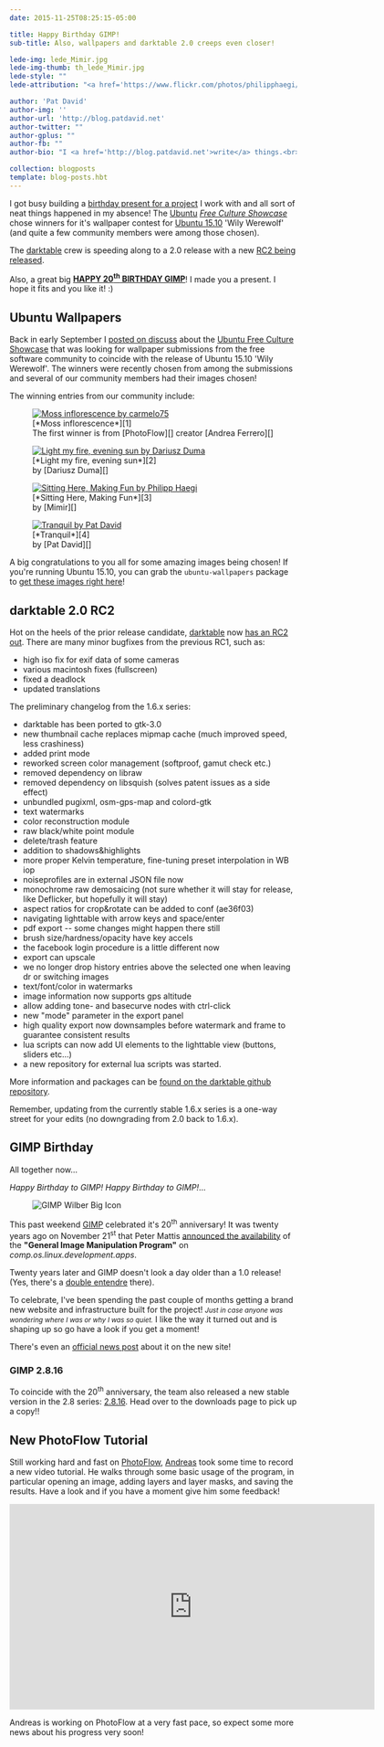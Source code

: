 ```yaml
---
date: 2015-11-25T08:25:15-05:00

title: Happy Birthday GIMP!
sub-title: Also, wallpapers and darktable 2.0 creeps even closer!

lede-img: lede_Mimir.jpg
lede-img-thumb: th_lede_Mimir.jpg
lede-style: ""
lede-attribution: "<a href='https://www.flickr.com/photos/philipphaegi/21155753321'>Sitting Here, Making Fun</a> by <a href='https://www.flickr.com/photos/philipphaegi/'>Philipp Haegi</a> <a class='cc' href='https://creativecommons.org/licenses/by-sa/2.0/'>cba</a>"

author: 'Pat David'
author-img: ''
author-url: 'http://blog.patdavid.net'
author-twitter: ""
author-gplus: ""
author-fb: ""
author-bio: "I <a href='http://blog.patdavid.net'>write</a> things.<br>I <a href='http://www.flickr.com/photos/patdavid'>photograph</a> things.<br>Sometimes they <a href='//pixls.us'>meet</a>."

collection: blogposts 
template: blog-posts.hbt
---
```


I got busy building a [birthday present for a project][GIMP] I work with and all sort of neat things happened in my absence!
The [Ubuntu][] [*Free Culture Showcase*][Ubuntu Free Culture Showcase] chose winners for it's wallpaper contest for [Ubuntu 15.10][] 'Wily Werewolf' (and quite a few community members were among those chosen).

[Ubuntu]: http://www.ubuntu.com/
[Ubuntu 15.10]: http://releases.ubuntu.com/15.10/

The [darktable][] crew is speeding along to a 2.0 release with a new [RC2 being released][].

[RC2 being released]: /blog/2015/11/happy-birthday-gimp/#darktable-2-0-rc2

Also, a great big [**HAPPY 20<sup>th</sup> BIRTHDAY GIMP**][bday]!
I made you a present.  I hope it fits and you like it! :)

[bday]: /blog/2015/11/happy-birthday-gimp/#gimp-birthday 

<!-- more -->


## Ubuntu Wallpapers

Back in early September I [posted on discuss][] about the [Ubuntu Free Culture Showcase][] that was looking for wallpaper submissions from the free software community to coincide with the release of Ubuntu 15.10 'Wily Werewolf'.
The winners were recently chosen from among the submissions and several of our community members had their images chosen!

[posted on discuss]: https://discuss.pixls.us/t/ubuntu-free-culture-showcase/382
[Ubuntu Free Culture Showcase]: https://wiki.ubuntu.com/UbuntuFreeCultureShowcase


The winning entries from our community include:

<figure class='big-vid'>
<a href='https://www.flickr.com/photos/carmelo75/21455138181' title='Moss inflorescence by carmelo75 on Flickr'>
<img src='carmelo75.jpg' alt='Moss inflorescence by carmelo75'/>
</a>
<figcaption>
[*Moss inflorescence*][1]<br/>
The first winner is from [PhotoFlow][] creator [Andrea Ferrero][]
<figcaption>
</figure>

[1]: https://www.flickr.com/photos/carmelo75/21455138181
[PhotoFlow]: http://www.google.com
[Andrea Ferrero]: http://photoflowblog.blogspot.com


<figure class='big-vid'>
<a href='https://www.flickr.com/photos/40792319@N04/20651557934' title='Light my fire, evening sun by Dariusz Duma on Flickr'>
<img src='Dariusz.jpg' alt='Light my fire, evening sun by Dariusz Duma'/>
</a>
<figcaption>
[*Light my fire, evening sun*][2]<br/>
by [Dariusz Duma][]
<figcaption>
</figure>

[2]: https://www.flickr.com/photos/40792319@N04/20651557934
[Dariusz Duma]: https://www.flickr.com/photos/40792319@N04/


<figure class='big-vid'>
<a href='https://www.flickr.com/photos/philipphaegi/21155753321' title='Sitting Here, Making Fun by Philipp Haegi on Flickr'>
<img src='Mimir.jpg' alt='Sitting Here, Making Fun by Philipp Haegi'/>
</a>
<figcaption>
[*Sitting Here, Making Fun*][3]<br/>
by [Mimir][]
<figcaption>
</figure>

[3]: https://www.flickr.com/photos/philipphaegi/21155753321
[Mimir]: https://www.flickr.com/photos/philipphaegi/


<figure class='big-vid'>
<a href='https://www.flickr.com/photos/patdavid/4624063643' title='Tranquil by Pat David'>
<img src='Pat.jpg' alt='Tranquil by Pat David'/>
</a>
<figcaption>
[*Tranquil*][4]<br/>
by [Pat David][]
<figcaption>
</figure>

[4]: https://www.flickr.com/photos/patdavid/4624063643
[Pat David]: https://www.flickr.com/photos/patdavid/


A big congratulations to you all for some amazing images being chosen!
If you're running Ubuntu 15.10, you can grab the `ubuntu-wallpapers` package to [get these images right here][get]!

[get]: https://launchpad.net/ubuntu/wily/+source/ubuntu-wallpapers



## darktable 2.0 RC2

Hot on the heels of the prior release candidate, [darktable][] now [has an RC2 out][rc2].
There are many minor bugfixes from the previous RC1, such as:

* high iso fix for exif data of some cameras
* various macintosh fixes (fullscreen)
* fixed a deadlock
* updated translations

The preliminary changelog from the 1.6.x series:

* darktable has been ported to gtk-3.0
* new thumbnail cache replaces mipmap cache (much improved speed, less crashiness)
* added print mode
* reworked screen color management (softproof, gamut check etc.)
* removed dependency on libraw
* removed dependency on libsquish (solves patent issues as a side effect)
* unbundled pugixml, osm-gps-map and colord-gtk
* text watermarks
* color reconstruction module
* raw black/white point module
* delete/trash feature
* addition to shadows&highlights
* more proper Kelvin temperature, fine-tuning preset interpolation in WB iop
* noiseprofiles are in external JSON file now
* monochrome raw demosaicing (not sure whether it will stay for release, like Deflicker, but hopefully it will stay)
* aspect ratios for crop&rotate can be added to conf (ae36f03)
* navigating lighttable with arrow keys and space/enter
* pdf export -- some changes might happen there still
* brush size/hardness/opacity have key accels
* the facebook login procedure is a little different now
* export can upscale
* we no longer drop history entries above the selected one when leaving dr or switching images
* text/font/color in watermarks
* image information now supports gps altitude
* allow adding tone- and basecurve nodes with ctrl-click
* new "mode" parameter in the export panel
* high quality export now downsamples before watermark and frame to guarantee consistent results
* lua scripts can now add UI elements to the lighttable view (buttons, sliders etc...)
* a new repository for external lua scripts was started.

More information and packages can be [found on the darktable github repository][rc2].

Remember, updating from the currently stable 1.6.x series is a one-way street for your edits (no downgrading from 2.0 back to 1.6.x).

[darktable]: http://www.darktable.org
[rc2]: https://github.com/darktable-org/darktable/releases/tag/release-2.0rc2



## GIMP Birthday

All together now...

*Happy Birthday to GIMP!  Happy Birthday to GIMP!*...

<figure>
<img src='wilber-big.png' alt='GIMP Wilber Big Icon'/>
<figcaption>
</figcaption>
</figure>

This past weekend [GIMP][] celebrated it's 20<sup>th</sup> anniversary!
It was twenty years ago on November 21<sup>st</sup> that Peter Mattis [announced the availability][announce] of the **"General Image Manipulation Program"** on _comp.os.linux.development.apps_.

Twenty years later and GIMP doesn't look a day older than a 1.0 release!
(Yes, there's a [double entendre][] there).

To celebrate, I've been spending the past couple of months getting a brand new website and infrastructure built for the project!
<small>*Just in case anyone was wondering where I was or why I was so quiet.*</small>
I like the way it turned out and is shaping up so go have a look if you get a moment!

There's even an [official news post][20] about it on the new site!

[GIMP]: https://www.gimp.org
[announce]: http://www.gimp.org/about/prehistory.html#november-1995-an-announcement
[double entendre]: https://en.wikipedia.org/wiki/Double_entendre
[20]: http://www.gimp.org/news/2015/11/22/20-years-of-gimp-release-of-gimp-2816/ 



### GIMP 2.8.16

To coincide with the 20<sup>th</sup> anniversary, the team also released a new stable version in the 2.8 series: [2.8.16][getGIMP].
Head over to the downloads page to pick up a copy!!

[getGIMP]: http://www.gimp.org/downloads/



## New PhotoFlow Tutorial

Still working hard and fast on [PhotoFlow][], [Andreas][Andrea Ferrero] took some time to record a new video tutorial.
He walks through some basic usage of the program, in particular opening an image, adding layers and layer masks, and saving the results.
Have a look and if you have a moment give him some feedback!

<div class='big-vid'>
<div class='fluid-vid'>
<iframe width="640" height="360" src="https://www.youtube-nocookie.com/embed/HQpyJapbxrY?rel=0" frameborder="0" allowfullscreen></iframe>
</div>
</div>

Andreas is working on PhotoFlow at a very fast pace, so expect some more news about his progress very soon!
